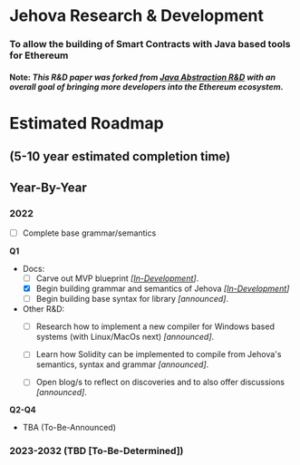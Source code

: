 # Jehova Research & Development

### To allow the building of Smart Contracts with Java based tools for Ethereum

#### Note: *This R&D paper was forked from [Java Abstraction R&D](https://github.com/jeyakatsa/ethereum-smart-contract-java-abstraction/tree/main/r%26d-files) with an overall goal of bringing more developers into the Ethereum ecosystem.*

# Estimated Roadmap 
## (5-10 year estimated completion time)

## Year-By-Year

### 2022

- [ ] Complete base grammar/semantics

**Q1**

- Docs: 
  - [ ] Carve out MVP blueprint *[[In-Development](https://github.com/jeyakatsa/jehova/blob/main/R&D-files/MVPblueprint.md)]*.
  - [X] Begin building grammar and semantics of Jehova *[[In-Development](https://github.com/jeyakatsa/jehova/blob/main/R%26D-files/Grammar-Semantics-R%26D.md)]*
  - [ ] Begin building base syntax for library *[announced]*.

- Other R&D: 
  - [ ] Research how to implement a new compiler for Windows based systems (with Linux/MacOs next) *[announced]*.
  - [ ] Learn how Solidity can be implemented to compile from Jehova's semantics, syntax and grammar *[announced]*.
  - [ ] Open blog/s to reflect on discoveries and to also offer discussions *[announced]*.
 

**Q2-Q4**

- TBA (To-Be-Announced)

### 2023-2032 (TBD [To-Be-Determined])
